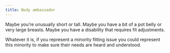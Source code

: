 ```yaml
---
title: Body ambassador
---
```


Maybe you’re unusually short or tall. 
Maybe you have a bit of a pot belly or very large breasts. 
Maybe you have a disability that requires fit adjustments. 

Whatever it is, if you represent a minority fitting issue you could 
represent this minority to make sure their needs are heard and understood.

